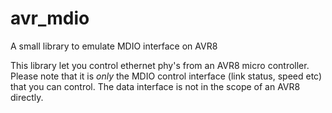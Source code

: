 # avr_mdio
A small library to emulate MDIO interface on AVR8

This library let you control ethernet phy's from an AVR8 micro controller.
Please note that it is _only_ the MDIO control interface (link status, speed etc) that you can control. 
The data interface is not in the scope of an AVR8 directly.

